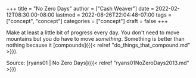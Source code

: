 +++
title = "No Zero Days"
author = ["Cash Weaver"]
date = 2022-02-12T08:30:00-08:00
lastmod = 2022-08-26T22:04:48-07:00
tags = ["concept", "concept"]
categories = ["concept"]
draft = false
+++

Make at least a little bit of progress every day. You don't need to move mountains but you do have to move _something_. Something is better than nothing because it [compounds]({{< relref "do_things_that_compound.md" >}}).

Source: [ryans01 | No Zero Days]({{< relref "ryans01NoZeroDays2013.md" >}})
